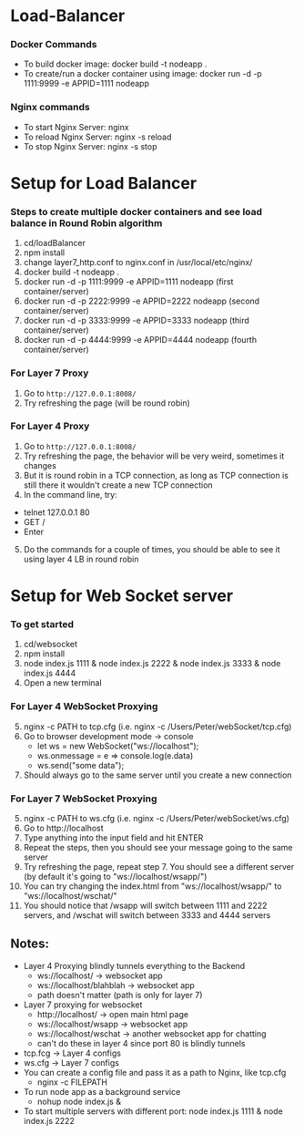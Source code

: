 # Load-Balancer

### Docker Commands
* To build docker image: docker build -t nodeapp . 
* To create/run a docker container using image: docker run -d -p 1111:9999 -e APPID=1111 nodeapp 

### Nginx commands
* To start Nginx Server: nginx
* To reload Nginx Server: nginx -s reload
* To stop Nginx Server: nginx -s stop

# Setup for Load Balancer
### Steps to create multiple docker containers and see load balance in Round Robin algorithm
1. cd/loadBalancer 
2. npm install
3. change layer7_http.conf to nginx.conf in /usr/local/etc/nginx/
4. docker build -t nodeapp .
5. docker run -d -p 1111:9999 -e APPID=1111 nodeapp (first container/server)
6. docker run -d -p 2222:9999 -e APPID=2222 nodeapp (second container/server)
7. docker run -d -p 3333:9999 -e APPID=3333 nodeapp (third container/server)
8. docker run -d -p 4444:9999 -e APPID=4444 nodeapp (fourth container/server)

### For Layer 7 Proxy
1. Go to `http://127.0.0.1:8008/`
2. Try refreshing the page (will be round robin) 

### For Layer 4 Proxy
1. Go to `http://127.0.0.1:8008/`
2. Try refreshing the page, the behavior will be very weird, sometimes it changes
3. But it is round robin in a TCP connection, as long as TCP connection is still there it wouldn't create a new TCP connection
4. In the command line, try:
  * telnet 127.0.0.1 80
  * GET /
  * Enter
5. Do the commands for a couple of times, you should be able to see it using layer 4 LB in round robin 


# Setup for Web Socket server
### To get started
1. cd/websocket
2. npm install
3. node index.js 1111 & node index.js 2222 & node index.js 3333 & node index.js 4444
4. Open a new terminal

### For Layer 4 WebSocket Proxying
5. nginx -c PATH to tcp.cfg (i.e. nginx -c /Users/Peter/webSocket/tcp.cfg)
6. Go to browser development mode -> console
   * let ws = new WebSocket("ws://localhost");
   * ws.onmessage = e => console.log(e.data)
   * ws.send("some data");
7. Should always go to the same server until you create a new connection 

### For Layer 7 WebSocket Proxying
5. nginx -c PATH to ws.cfg (i.e. nginx -c /Users/Peter/webSocket/ws.cfg)
6. Go to http://localhost
7. Type anything into the input field and hit ENTER
8. Repeat the steps, then you should see your message going to the same server
9. Try refreshing the page, repeat step 7. You should see a different server (by default it's going to "ws://localhost/wsapp/")
10. You can try changing the index.html from "ws://localhost/wsapp/" to "ws://localhost/wschat/"
11. You should notice that /wsapp will switch between 1111 and 2222 servers, and /wschat will switch between 3333 and 4444 servers

## Notes:
* Layer 4 Proxying blindly tunnels everything to the Backend 
  * ws://localhost/ -> websocket app
  * ws://localhost/blahblah -> websocket app
  * path doesn't matter (path is only for layer 7)
* Layer 7 proxying for websocket
  * http://localhost/ -> open main html page
  * ws://localhost/wsapp -> websocket app
  * ws://localhost/wschat -> another websocket app for chatting
  * can't do these in layer 4 since port 80 is blindly tunnels
* tcp.fcg -> Layer 4 configs
* ws.cfg -> Layer 7 configs
* You can create a config file and pass it as a path to Nginx, like tcp.cfg
  * nginx -c FILEPATH
* To run node app as a background service
  * nohup node index.js &
* To start multiple servers with different port: node index.js 1111 & node index.js 2222
